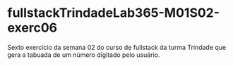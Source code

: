 ﻿# fullstackTrindadeLab365-M01S02-exerc06
Sexto exercício da semana 02 do curso de fullstack da turma Trindade que gera a tabuada de um número digitado pelo usuário.
